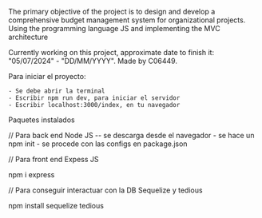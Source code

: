 The primary objective of the project is to design and develop a comprehensive budget management system for organizational projects. Using the programming language JS and implementing the MVC architecture

Currently working on this project, approximate date to finish it: "05/07/2024" - "DD/MM/YYYY". Made by C06449.

Para iniciar el proyecto:

    - Se debe abrir la terminal
    - Escribir npm run dev, para iniciar el servidor
    - Escribir localhost:3000/index, en tu navegador

Paquetes instalados

// Para back end
Node JS
-- se descarga desde el navegador
    - se hace un npm init
    - se procede con las configs en package.json

// Para front end
Expess JS

npm i express 

// Para conseguir interactuar con la DB
Sequelize y tedious

npm install sequelize tedious
